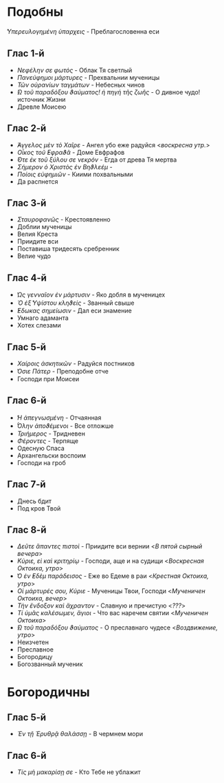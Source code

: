 
# Подобны

*̔Υπερευλογημένη ὑπαρχεις* - Преблагословенна еси

## Глас 1-й

- *Νεφέλην σε φωτός* - Облак Тя светлый
- *Πανεύφημοι μάρτυρες* - Прехвальнии мученицы
- *Τῶν οὐρανίων ταγμάτων* - Небесных чинов
- *̓́Ω τοῦ παραδόξου ϑαύματος! ἡ πηγή τῆς ζωῆς* - О дивное чудо! источник Жизни
- Древле Моисею

## Глас 2-й

- *̓́Αγγελος μὲν τὸ Χαῖρε* - Ангел убо еже радуйся <*воскресна утр.*>
- *Οἶκος τοῦ ̓Εφραϑᾶ* - Доме Евфрафов
- *̓́Οτε ἐκ τοῦ ξύλου σε νεκρόν* - Егда от древа Тя мертва
- *Σήμερον ὁ Χριστὸς ἐν Βηϑλεέμ* -
- *Ποίοις εὐφημιῶν* - Киими похвальными
- Да распнется

## Глас 3-й

- *Σταυροφανῶς* - Крестоявленно
- Доблии мученицы
- Велия Креста
- Приидите вси
- Поставиша тридесять сребренник
- Велие чудо

## Глас 4-й

- *̔Ως γενναῖον ἐν μάρτυσιν* - Яко добля в мученицех
- *Ὁ ἐξ ̔Υψίστου κληϑείς* - Званный свыше
- *̓́Εδωκας σημείωσιν* - Дал еси знамение
- Умнаго адаманта
- Хотех слезами

## Глас 5-й

- *Χαίροις ἀσκητικῶν* - Радуйся постников
- *̔Οσιε  Πάτερ* - Преподобне отче
- Господи при Моисеи

## Глас 6-й

- *̔Η ἀπεγνωσμένη* - Отчаянная
- *̔́Ολην ἀποϑέμενοι* - Все отложше
- *Τριήμερος* - Тридневен
- *Φέροντες* - Терпяще
- Одесную Спаса
- Архангельски воспоим
- Господи на гроб

## Глас 7-й

- Днесь бдит
- Под кров Твой

## Глас 8-й

- *Δεῦτε ἂπαντες πιστοὶ* - Приидите вси вернии <*В пятой сырный вечера*>
- *Κύριε, εἰ καὶ κριτηρίῳ* - Господи, аще и на судищи <*Воскресная Октоиха, утро*>
- *̔Ο ἐν ̓Εδὲμ παράδεισος* - Еже во Едеме в раи <*Крестная Октоиха, утро*>
- *Οἱ μάρτυρές σου, Κύριε* - Мученицы Твои, Господи <*Мученичен Октоиха, вечер*>
- *Τὴν ἔνδοξον καὶ ἄχραντον* - Славную и пречистую <*???*>
- *Τί ὑμᾶς καλέσωμεν, ἅγιοι* - Что вас наречем святии <*Мученичен Октоиха*>
- *̓́Ω τοῦ παραδόξου ϑαύματος* - О преславнаго чудесе <*Воздвижение, утро*>
- Неизчетен
- Преславное
- Богородицу
- Богозванный мученик

# Богородичны

## Глас 5-й

- *Ἐν τῇ Ἐρυθρᾷ θαλάσσῃ* - В чермнем мори

## Глас 6-й

- *Τίς μὴ μακαρίσῃ σε* - Кто Тебе не ублажит
